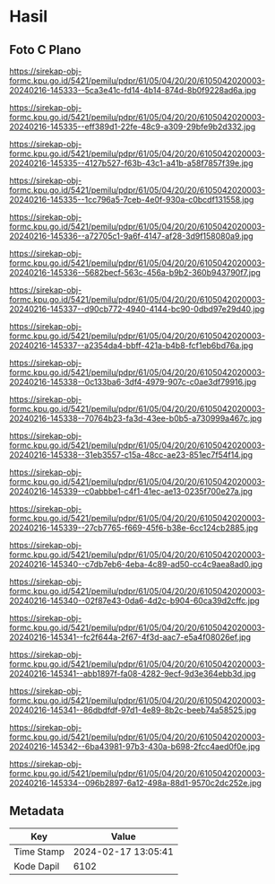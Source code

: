 # Hasil

## Foto C Plano

https://sirekap-obj-formc.kpu.go.id/5421/pemilu/pdpr/61/05/04/20/20/6105042020003-20240216-145333--5ca3e41c-fd14-4b14-874d-8b0f9228ad6a.jpg

https://sirekap-obj-formc.kpu.go.id/5421/pemilu/pdpr/61/05/04/20/20/6105042020003-20240216-145335--eff389d1-22fe-48c9-a309-29bfe9b2d332.jpg

https://sirekap-obj-formc.kpu.go.id/5421/pemilu/pdpr/61/05/04/20/20/6105042020003-20240216-145335--4127b527-f63b-43c1-a41b-a58f7857f39e.jpg

https://sirekap-obj-formc.kpu.go.id/5421/pemilu/pdpr/61/05/04/20/20/6105042020003-20240216-145335--1cc796a5-7ceb-4e0f-930a-c0bcdf131558.jpg

https://sirekap-obj-formc.kpu.go.id/5421/pemilu/pdpr/61/05/04/20/20/6105042020003-20240216-145336--a72705c1-9a6f-4147-af28-3d9f158080a9.jpg

https://sirekap-obj-formc.kpu.go.id/5421/pemilu/pdpr/61/05/04/20/20/6105042020003-20240216-145336--5682becf-563c-456a-b9b2-360b943790f7.jpg

https://sirekap-obj-formc.kpu.go.id/5421/pemilu/pdpr/61/05/04/20/20/6105042020003-20240216-145337--d90cb772-4940-4144-bc90-0dbd97e29d40.jpg

https://sirekap-obj-formc.kpu.go.id/5421/pemilu/pdpr/61/05/04/20/20/6105042020003-20240216-145337--a2354da4-bbff-421a-b4b8-fcf1eb6bd76a.jpg

https://sirekap-obj-formc.kpu.go.id/5421/pemilu/pdpr/61/05/04/20/20/6105042020003-20240216-145338--0c133ba6-3df4-4979-907c-c0ae3df79916.jpg

https://sirekap-obj-formc.kpu.go.id/5421/pemilu/pdpr/61/05/04/20/20/6105042020003-20240216-145338--70764b23-fa3d-43ee-b0b5-a730999a467c.jpg

https://sirekap-obj-formc.kpu.go.id/5421/pemilu/pdpr/61/05/04/20/20/6105042020003-20240216-145338--31eb3557-c15a-48cc-ae23-851ec7f54f14.jpg

https://sirekap-obj-formc.kpu.go.id/5421/pemilu/pdpr/61/05/04/20/20/6105042020003-20240216-145339--c0abbbe1-c4f1-41ec-ae13-0235f700e27a.jpg

https://sirekap-obj-formc.kpu.go.id/5421/pemilu/pdpr/61/05/04/20/20/6105042020003-20240216-145339--27cb7765-f669-45f6-b38e-6cc124cb2885.jpg

https://sirekap-obj-formc.kpu.go.id/5421/pemilu/pdpr/61/05/04/20/20/6105042020003-20240216-145340--c7db7eb6-4eba-4c89-ad50-cc4c9aea8ad0.jpg

https://sirekap-obj-formc.kpu.go.id/5421/pemilu/pdpr/61/05/04/20/20/6105042020003-20240216-145340--02f87e43-0da6-4d2c-b904-60ca39d2cffc.jpg

https://sirekap-obj-formc.kpu.go.id/5421/pemilu/pdpr/61/05/04/20/20/6105042020003-20240216-145341--fc2f644a-2f67-4f3d-aac7-e5a4f08026ef.jpg

https://sirekap-obj-formc.kpu.go.id/5421/pemilu/pdpr/61/05/04/20/20/6105042020003-20240216-145341--abb1897f-fa08-4282-9ecf-9d3e364ebb3d.jpg

https://sirekap-obj-formc.kpu.go.id/5421/pemilu/pdpr/61/05/04/20/20/6105042020003-20240216-145341--86dbdfdf-97d1-4e89-8b2c-beeb74a58525.jpg

https://sirekap-obj-formc.kpu.go.id/5421/pemilu/pdpr/61/05/04/20/20/6105042020003-20240216-145342--6ba43981-97b3-430a-b698-2fcc4aed0f0e.jpg

https://sirekap-obj-formc.kpu.go.id/5421/pemilu/pdpr/61/05/04/20/20/6105042020003-20240216-145334--096b2897-6a12-498a-88d1-9570c2dc252e.jpg


## Metadata

| Key        | Value               |
| ---------- | ------------------- |
| Time Stamp | 2024-02-17 13:05:41 |
| Kode Dapil | 6102                |



